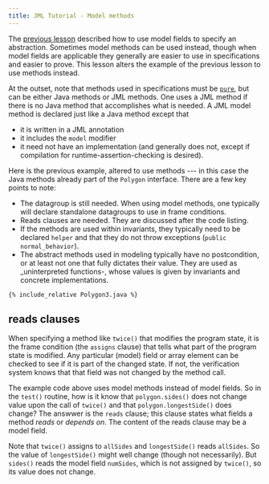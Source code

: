 ```yaml
---
title: JML Tutorial - Model methods
---
```


The [previous lesson](ModelFields) described how to use model fields to specify an abstraction. Sometimes model methods can be used instead, though when
model fields are applicable they generally are easier to use in specifications and easier to prove. This lesson alters the example of the previous lesson
to use methods instead.

At the outset, note that methods used in specifications must be [`pure`](MethodsInSpecifications), but can be either Java methods or JML methods. One uses
a JML method if there is no Java method that accomplishes what is needed. A JML model method is declared just like a Java method except that
* it is written in a JML annotation
* it includes the `model` modifier
* it need not have an implementation (and generally does not, except if compilation for runtime-assertion-checking is desired).

Here is the previous example, altered to use methods --- in this case the Java methods already part of the `Polygon` interface. There are a few key points to note:
* The datagroup is still needed. When using model methods, one typically will declare standalone datagroups to use in frame conditions.
* Reads clauses are needed. They are discussed after the code listing.
* If the methods are used within invariants, they typically need to be declared `helper` and that they do not throw exceptions (`public normal_behavior`).
* The abstract methods used in modeling typically have no postcondition, or at least not one that fully dictates their value. They are used as
_uninterpreted functions-, whose values is given by invariants and concrete implementations.

```
{% include_relative Polygon3.java %}
```

## reads clauses

When specifying a method like `twice()` that modifies the program state, it is the frame condition (the `assigns` clause) that tells what part of the program state is modified. Any particular (model) field or array element can be checked to see if it is part of the changed state. If not, the verification system knows that
that field was not changed by the method call.

The example code above uses model methods instead of model fields. So in the `test()` routine, how is it know that `polygon.sides()` does not change
value upon the call of `twice()` and that `polygon.longestSide()` does change? The answwer is the `reads` clause; this clause states what fields a method
_reads_ or _depends on_. The content of the reads clause may be a model field.

Note that `twice()` assigns to `allSides` and `longestSide()` reads `allSides`. So the value of `longestSide()` might well change (though not necessarily).
But `sides()` reads the model field `numSides`, which is not assigned by `twice()`, so its value does not change.

